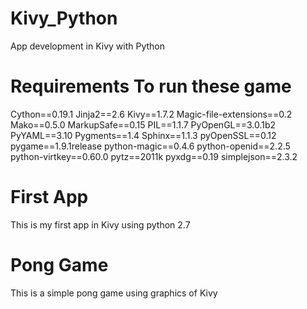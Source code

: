Kivy_Python
===========

App development in Kivy with Python

Requirements To run these game
==============================

Cython==0.19.1
Jinja2==2.6
Kivy==1.7.2
Magic-file-extensions==0.2
Mako==0.5.0
MarkupSafe==0.15
PIL==1.1.7
PyOpenGL==3.0.1b2
PyYAML==3.10
Pygments==1.4
Sphinx==1.1.3
pyOpenSSL==0.12
pygame==1.9.1release
python-magic==0.4.6
python-openid==2.2.5
python-virtkey==0.60.0
pytz==2011k
pyxdg==0.19
simplejson==2.3.2

First App
=========

This is my first app in Kivy using python 2.7

Pong Game
=========

This is a simple pong game using graphics of Kivy

